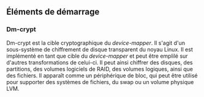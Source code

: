 ## Éléments de démarrage

### Dm-crypt

Dm-crypt est la cible cryptographique du *device-mapper*. Il s'agit d'un sous-système de chiffrement
de disque transparent du noyau Linux. Il est implémenté en tant que cible du *device-mapper* et peut
être emplilé sur d'autres transformations de celui-ci. Il peut ainsi chiffrer des disques, des
partitions, des volumes logiciels de RAID, des volumes logiques, ainsi que des fichiers. Il apparaît
comme un périphérique de bloc, qui peut être utilisé pour supporter des systèmes de fichiers, du
swap ou un volume physique LVM.

